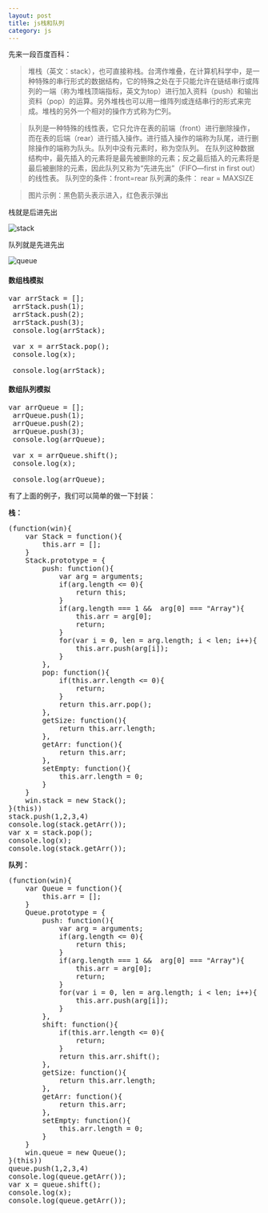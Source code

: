 ```yaml
---
layout: post
title: js栈和队列
category: js
---
```


先来一段百度百科：

> 堆栈（英文：stack），也可直接称栈。台湾作堆叠，在计算机科学中，是一种特殊的串行形式的数据结构，它的特殊之处在于只能允许在链结串行或阵列的一端（称为堆栈顶端指标，英文为top）进行加入资料（push）和输出资料（pop）的运算。另外堆栈也可以用一维阵列或连结串行的形式来完成。堆栈的另外一个相对的操作方式称为伫列。

> 队列是一种特殊的线性表，它只允许在表的前端（front）进行删除操作，而在表的后端（rear）进行插入操作。进行插入操作的端称为队尾，进行删除操作的端称为队头。队列中没有元素时，称为空队列。
 在队列这种数据结构中，最先插入的元素将是最先被删除的元素；反之最后插入的元素将是最后被删除的元素，因此队列又称为“先进先出”（FIFO—first in first out）的线性表。
 队列空的条件：front=rear
 队列满的条件： rear = MAXSIZE

> 图片示例：黑色箭头表示进入，红色表示弹出

栈就是后进先出

![stack](https://f.cloud.github.com/assets/2571697/365730/55adecfe-a258-11e2-9b59-59eb94a61a61.png)

队列就是先进先出

![queue](https://f.cloud.github.com/assets/2571697/365732/631f7678-a258-11e2-9322-d1e8895ba36f.png)

#### 数组栈模拟
<pre>var arrStack = [];
 arrStack.push(1);
 arrStack.push(2);
 arrStack.push(3);
 console.log(arrStack);

 var x = arrStack.pop();
 console.log(x);

 console.log(arrStack);
</pre>

#### 数组队列模拟
<pre>var arrQueue = [];
 arrQueue.push(1);
 arrQueue.push(2);
 arrQueue.push(3);
 console.log(arrQueue);

 var x = arrQueue.shift();
 console.log(x);

 console.log(arrQueue);
</pre>


有了上面的例子，我们可以简单的做一下封装：

**栈：**
<pre>
(function(win){
    var Stack = function(){
        this.arr = [];
    }
    Stack.prototype = {
        push: function(){
            var arg = arguments;
            if(arg.length <= 0){
                return this;
            }
            if(arg.length === 1 &&  arg[0] === "Array"){
                this.arr = arg[0];
                return;
            }
            for(var i = 0, len = arg.length; i < len; i++){
                this.arr.push(arg[i]);
            }
        },
        pop: function(){
            if(this.arr.length <= 0){
                return;
            }
            return this.arr.pop();
        },
        getSize: function(){
            return this.arr.length;
        },
        getArr: function(){
            return this.arr;
        },
        setEmpty: function(){
            this.arr.length = 0;
        }
    }
    win.stack = new Stack();
}(this))
stack.push(1,2,3,4)
console.log(stack.getArr());
var x = stack.pop();
console.log(x);
console.log(stack.getArr());
</pre>

**队列：**
<pre>
(function(win){
    var Queue = function(){
        this.arr = [];
    }
    Queue.prototype = {
        push: function(){
            var arg = arguments;
            if(arg.length <= 0){
                return this;
            }
            if(arg.length === 1 &&  arg[0] === "Array"){
                this.arr = arg[0];
                return;
            }
            for(var i = 0, len = arg.length; i < len; i++){
                this.arr.push(arg[i]);
            }
        },
        shift: function(){
            if(this.arr.length <= 0){
                return;
            }
            return this.arr.shift();
        },
        getSize: function(){
            return this.arr.length;
        },
        getArr: function(){
            return this.arr;
        },
        setEmpty: function(){
            this.arr.length = 0;
        }
    }
    win.queue = new Queue();
}(this))
queue.push(1,2,3,4)
console.log(queue.getArr());
var x = queue.shift();
console.log(x);
console.log(queue.getArr());
</pre>